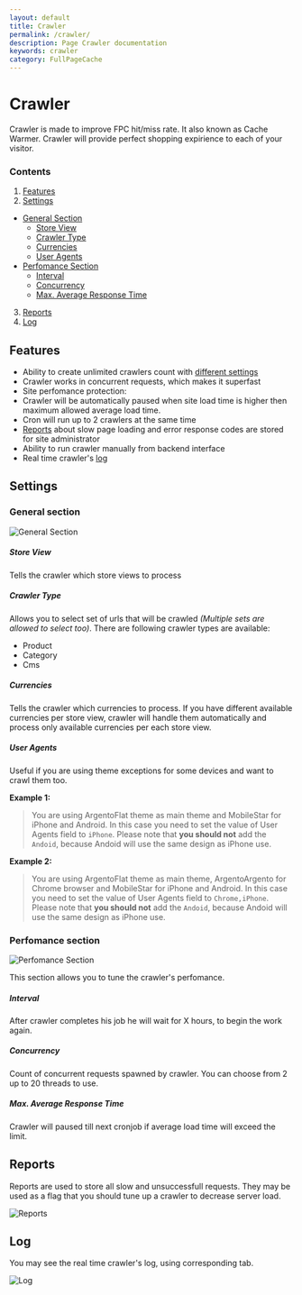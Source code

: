 ```yaml
---
layout: default
title: Crawler
permalink: /crawler/
description: Page Crawler documentation
keywords: crawler
category: FullPageCache
---
```


# Crawler
Crawler is made to improve FPC hit/miss rate. It also known as Cache Warmer.
Crawler will provide perfect shopping expirience to each of your visitor.

### Contents
1. [Features](#features)
2. [Settings](#settings)
 - [General Section](#general-section)
      - [Store View](#store-view)
      - [Crawler Type](#crawler-type)
      - [Currencies](#currencies)
      - [User Agents](#user-agents)
 - [Perfomance Section](#perfomance-section)
      - [Interval](#interval)
      - [Concurrency](#concurrency)
      - [Max. Average Response Time](#max-average-response-time)
3. [Reports](#reports)
4. [Log](#log)

## Features
- Ability to create unlimited crawlers count with [different settings](#crawler-settings)
- Crawler works in concurrent requests, which makes it superfast
- Site perfomance protection:
 - Crawler will be automatically paused when site load time is higher then maximum
    allowed average load time.
 - Cron will run up to 2 crawlers at the same time
- [Reports](#crawler-reports) about slow page loading and error response codes are stored for site administrator
- Ability to run crawler manually from backend interface
- Real time crawler's [log](#crawlers-log)

## Settings

### General section
![General Section](https://cldup.com/SUKkTeNODs-3000x3000.png)

##### Store View
Tells the crawler which store views to process

##### Crawler Type
Allows you to select set of urls that will be crawled _(Multiple sets are allowed
to select too)_.
There are following crawler types are available:
- Product
- Category
- Cms

##### Currencies
Tells the crawler which currencies to process. If you have different available
currencies per store view, crawler will handle them automatically and process
only available currencies per each store view.

##### User Agents
Useful if you are using theme exceptions for some devices and want to crawl them
too.

**Example 1:**

> You are using ArgentoFlat theme as main theme and MobileStar for iPhone and Android.
In this case you need to set the value of User Agents field to `iPhone`. Please
note that **you should not** add the `Andoid`, because Andoid will use the same design
as iPhone use.

**Example 2:**

> You are using ArgentoFlat theme as main theme, ArgentoArgento for Chrome browser
and MobileStar for iPhone and Android. In this case you need to set the value of
User Agents field to `Chrome,iPhone`. Please note that **you should not** add
the `Andoid`, because Andoid will use the same design as iPhone use.

### Perfomance section
![Perfomance Section](https://cldup.com/21IsXrOB2k-3000x3000.png)

This section allows you to tune the crawler's perfomance.

##### Interval
After crawler completes his job he will wait for X hours, to begin the work again.

##### Concurrency
Count of concurrent requests spawned by crawler. You can choose from 2 up to 20
threads to use.

##### Max. Average Response Time
Crawler will paused till next cronjob if average load time will exceed the limit.

## Reports
Reports are used to store all slow and unsuccessfull requests. They may be used
as a flag that you should tune up a crawler to decrease server load.

![Reports](https://cldup.com/E5dfplhuoc-3000x3000.png)

## Log
You may see the real time crawler's log, using corresponding tab.

![Log](https://cldup.com/Np3L2mXtqB-3000x3000.png)
